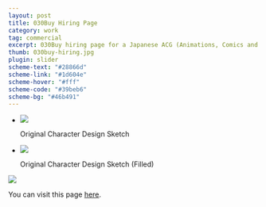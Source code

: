 ```yaml
---
layout: post
title: 030Buy Hiring Page
category: work
tag: commercial
excerpt: 030Buy hiring page for a Japanese ACG (Animations, Comics and Games) community
thumb: 030buy-hiring.jpg
plugin: slider
scheme-text: "#28866d"
scheme-link: "#1d604e"
scheme-hover: "#fff"
scheme-code: "#39beb6"
scheme-bg: "#46b491"
---
```


<div class="flexslider">
  <ul class="slides">
    <li>
      <img src="{{ site.data.var.file }}/030buy-hiring-sketch-01.jpg">
      <p class="flex-caption">Original Character Design Sketch</p>
    </li>
    <li>
      <img src="{{ site.data.var.file }}/030buy-hiring-sketch-02-original.png">
      <p class="flex-caption">Original Character Design Sketch (Filled)</p>
    </li>
  </ul>
</div><!-- .flexslider -->

<p class=browser><img src="{{ site.data.var.file }}/030buy-hiring.png"></p>

<p>You can visit this page <a href="http://re.030buy.com/">here</a>.</p>
